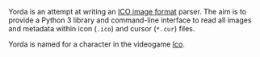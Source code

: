 Yorda is an attempt at writing an [ICO image format][] parser. The aim is to
provide a Python 3 library and command-line interface to read all images and
metadata within icon (`.ico`) and cursor (`*.cur`) files.

Yorda is named for a character in the videogame [Ico][].


[ICO image format]: https://en.wikipedia.org/wiki/ICO_(file_format)
[Ico]: https://en.wikipedia.org/wiki/Ico

